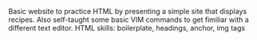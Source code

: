 Basic website to practice HTML by presenting a simple site that displays recipes.
Also self-taught some basic VIM commands to get fimiliar with a different text editor.
HTML skills: boilerplate, headings, anchor, img tags
